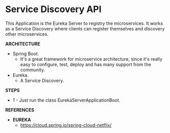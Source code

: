 # **Service Discovery API**

This Application is the Eureka Server to registry the microservices. 
It works as a Service Discovery where clients can register themselves 
and discovery other microservices.

**ARCHITECTURE**
* Spring Boot.
    * It's a great framework for microservice architecture, since it's really easy
    to configure, test, deploy and has many support from the community.
* Eureka.
    * A Service Discovery.
    
**STEPS**

* 1 - Just run the class EurekaServerApplicationBoot.

**REFERENCES**

* **EUREKA** 
  * https://cloud.spring.io/spring-cloud-netflix/

